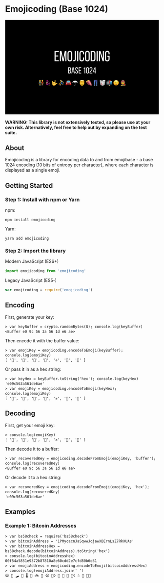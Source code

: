 # Emojicoding (Base 1024)

![Emojicoding: Base 1024](https://raw.githubusercontent.com/shea256/emojicoding/master/docs/emojicoding.png)

**WARNING: This library is not extensively tested, so please use at your own risk. Alternatively, feel free to help out by expanding on the test suite.**

## About

Emojicoding is a library for encoding data to and from emojibase - a base 1024 encoding (10 bits of entropy per character), where each character is displayed as a single emoji.

## Getting Started

### Step 1: Install with npm or Yarn

npm:

```
npm install emojicoding
```

Yarn:

```
yarn add emojicoding
```

### Step 2: Import the library

Modern JavaScript (ES6+)

```js
import emojicoding from 'emojicoding'
```

Legacy JavaScript (ES5-)

```js
var emojicoding = require('emojicoding')
```

## Encoding

First, generate your key:

```
> var keyBuffer = crypto.randomBytes(8); console.log(keyBuffer)
<Buffer e0 9c 56 3a 56 1d e6 ae>
```

Then encode it with the buffer value:

```
> var emojiKey = emojicoding.encodeToEmoji(keyBuffer); console.log(emojiKey)
[ '🔨', '🌵', '🦖', '🍮', '✊', '🍷', '🧰' ]
```

Or pass it in as a hex string:

```
> var keyHex = keyBuffer.toString('hex'); console.log(keyHex)
'e09c563a561de6ae'
> var emojiKey = emojicoding.encodeToEmoji(keyHex); console.log(emojiKey)
[ '🔨', '🌵', '🦖', '🍮', '✊', '🍷', '🧰' ]
```

## Decoding

First, get your emoji key:

```
> console.log(emojiKey)
[ '🔨', '🌵', '🦖', '🍮', '✊', '🍷', '🧰' ]
```

Then decode it to a buffer:

```
> var recoveredKey = emojicoding.decodeFromEmoji(emojiKey, 'buffer'); console.log(recoveredKey)
<Buffer e0 9c 56 3a 56 1d e6 ae>
```

Or decode it to a hex string:

```
> var recoveredKey = emojicoding.decodeFromEmoji(emojiKey, 'hex'); console.log(recoveredKey)
'e09c563a561de6ae'
```

## Examples

### Example 1: Bitcoin Addresses

```
> var bs58check = require('bs58check')
> var bitcoinAddress = '1PMycacnJaSqwwJqjawXBErnLsZ7RkXUAs'
> var bitcoinAddressHex = bs58check.decode(bitcoinAddress).toString('hex')
> console.log(bitcoinAddressHex)
00f54a5851e9372b87810a8e60cdd2e7cfd80b6e31
> var emojiAddress = emojicoding.encodeToEmoji(bitcoinAddressHex)
> console.log(emojiAddress.join(' ')
😁 💾 🛹 🤢 🌡 🔦 🚲 🔧 😫 🧛‍♀️ 🤯 🍁 💉 🤦‍♀️ ☃ 📡 👩‍🏭
```
